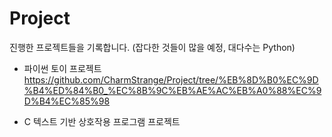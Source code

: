 # Project
진행한 프로젝트들을 기록합니다.
(잡다한 것들이 많을 예정, 대다수는 Python)

- 파이썬 토이 프로젝트 <https://github.com/CharmStrange/Project/tree/%EB%8D%B0%EC%9D%B4%ED%84%B0_%EC%8B%9C%EB%AE%AC%EB%A0%88%EC%9D%B4%EC%85%98>

- C 텍스트 기반 상호작용 프로그램 프로젝트
